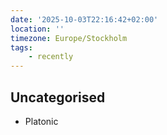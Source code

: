 ```yaml
---
date: '2025-10-03T22:16:42+02:00'
location: ''
timezone: Europe/Stockholm
tags:
    - recently
---
```

## Uncategorised

- Platonic


